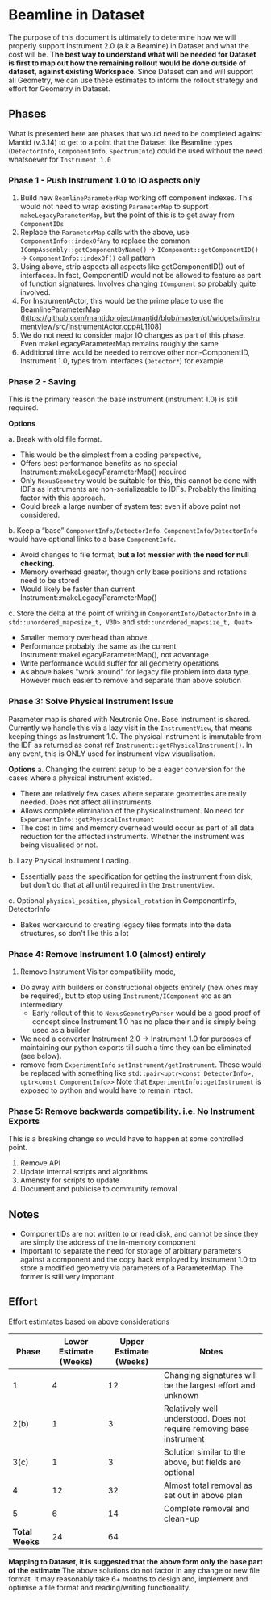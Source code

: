 
# Beamline in Dataset

The purpose of this document is ultimately to determine how we will properly support Instrument 2.0 (a.k.a Beamine) in Dataset and what the cost will be. **The best way to understand what will be needed for Dataset is first to map out how the remaining rollout would be done outside of dataset, against existing Workspace**. Since Dataset can and will support all Geometry, we can use these estimates to inform the rollout strategy and effort for Geometry in Dataset.

## Phases

What is presented here are phases that would need to be completed against Mantid (v.3.14) to get to a point that the Dataset like Beamline types (`DetectorInfo`, `ComponentInfo`, `SpectrumInfo`) could be used without the need whatsoever for `Instrument 1.0`

### Phase 1 - Push Instrument 1.0 to IO aspects only

1. Build new `BeamlineParameterMap` working off component indexes. This would not need to wrap existing `ParameterMap` to support `makeLegacyParameterMap`, but the point of this is to get away from `ComponentIDs`
1. Replace the `ParameterMap` calls with the above, use `ComponentInfo::indexOfAny` to replace the common `ICompAssembly::getComponentByName()` -> `IComponent::getComponentID()` -> `ComponentInfo::indexOf()` call pattern
1. Using above, strip aspects all aspects like getComponentID() out of interfaces. In fact, ComponentID would not be allowed to feature as part of function signatures. Involves changing `IComponent` so probably quite involved.
1. For InstrumentActor, this would be the prime place to use the BeamlineParameterMap (https://github.com/mantidproject/mantid/blob/master/qt/widgets/instrumentview/src/InstrumentActor.cpp#L1108)
1. We do not need to consider major IO changes as part of this phase. Even makeLegacyParameterMap remains roughly the same
1. Additional time would be needed to remove other non-ComponentID, Instrument 1.0, types from interfaces (`Detector*`) for example

### Phase 2 - Saving

This is the primary reason the base instrument (instrument 1.0) is still required.

**Options**

a. Break with old file format. 
  - This would be the simplest from a coding perspective, 
  - Offers best performance benefits as no special Instrument::makeLegacyParameterMap() required
  - Only `NexusGeometry` would be suitable for this, this cannot be done with IDFs as Instruments are non-serializeable to IDFs. Probably the limiting factor with this approach.
  - Could break a large number of system test even if above point not considered. 
  
b. Keep a “base” `ComponentInfo/DetectorInfo`. `ComponentInfo/DetectorInfo` would have optional links to a base `ComponentInfo`. 
  - Avoid changes to file format, **but a lot messier with the need for null checking.** 
  - Memory overhead greater, though only base positions and rotations need to be stored
  - Would likely be faster than current Instrument::makeLegacyParameterMap()
  
c. Store the delta at the point of writing in `ComponentInfo/DetectorInfo` in a `std::unordered_map<size_t, V3D>` and `std::unordered_map<size_t, Quat>`
  - Smaller memory overhead than above.
  - Performance probably the same as the current Instrument::makeLegacyParameterMap(), not advantage 
  - Write performance would suffer for all geometry operations
  - As above bakes "work around" for legacy file problem into data type. However much easier to remove and separate than above solution

### Phase 3: Solve Physical Instrument Issue

Parameter map is shared with Neutronic One. Base Instrument is shared. Currently we handle this via a lazy visit in the `InstrumentView`, that means keeping things as Instrument 1.0. The physical instrument is immutable from the IDF as returned as const ref `Instrument::getPhysicalInstrument()`. In any event, this is ONLY used for instrument view visualisation. 

**Options**
a. Changing the current setup to be a eager conversion for the cases where a physical instrument existed. 
  - There are relatively few cases where separate geometries are really needed. Does not affect all instruments.
  - Allows complete elimination of the physicalInstrument. No need for `ExperimentInfo::getPhysicalInstrument`
  - The cost in time and memory overhead would occur as part of all data reduction for the affected instruments. Whether the instrument was being visualised or not.
  
b. Lazy Physical Instrument Loading.
  - Essentially pass the specification for getting the instrument from disk, but don't do that at all until required in the `InstrumentView`.
  
c. Optional `physical_position`, `physical_rotation` in ComponentInfo, DetectorInfo
  - Bakes workaround to creating legacy files formats into the data structures, so don't like this a lot

### Phase 4: Remove Instrument 1.0 (almost) entirely

1. Remove Instrument Visitor compatibility mode, 
  - Do away with builders or constructional objects entirely (new ones may be required), but to stop using `Instrument/IComponent` etc as an intermediary
    - Early rollout of this to `NexusGeometryParser` would be a good proof of concept since Instrument 1.0 has no place their and is simply being used as a builder
  - We need a converter Instrument 2.0 -> Instrument 1.0 for purposes of maintaining our python exports till such a time they can be eliminated (see below).
- remove from `ExperimentInfo` `setInstrument/getInstrument`. These would be replaced with something like `std::pair<uptr<const DetectorInfo>, uptr<const ComponentInfo>>` Note that `ExperimentInfo::getInstrument` is exposed to python and would have to remain intact.

### Phase 5: Remove backwards compatibility. i.e. No Instrument Exports

This is a breaking change so would have to happen at some controlled point.
1. Remove API
1. Update internal scripts and algorithms
1. Amensty for scripts to update
1. Document and publicise to community removal

## Notes

- ComponentIDs are not written to or read disk, and cannot be since they are simply the address of the in-memory component
- Important to separate the need for storage of arbitrary parameters against a component and the copy hack employed by Instrument 1.0 to store a modified geometry via parameters of a ParameterMap. The former is still very important.

## Effort

Effort estimtates based on above considerations

| Phase  | Lower Estimate (Weeks) | Upper Estimate (Weeks) | Notes |
| ------------- | ------------- | ------------- | ------------- |
| 1  | 4  | 12 | Changing signatures will be the largest effort and unknown |
| 2(b)  | 1 | 3 | Relatively well understood. Does not require removing base instrument |
| 3(c)  | 1 | 3 | Solution similar to the above, but fields are optional |
| 4 |  12 | 32 | Almost total removal as set out in above plan |
| 5 | 6 | 14 | Complete removal and clean-up |
| **Total Weeks** | 24 | 64 | | 

**Mapping to Dataset, it is suggested that the above form only the base part of the estimate** The above solutions do not factor in any change or new file format. It may reasonably take 6+ months to design and, implement and optimise a file format and reading/writing functionality.



